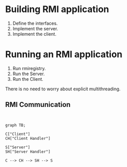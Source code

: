 # Building RMI application
1. Define the interfaces.
2. Implement the server.
3. Implement the client.


# Running an RMI application
1. Run rmiregistry.
2. Run the Server.
3. Run the Client.

There is no need to worry about explicit multithreading.


## RMI Communication
```plantuml


```
```mermaid
graph TB;

C["Client"]
CH["Client Handler"]

S["Server"]
SH["Server Handler"]

C --> CH --> SH --> S

```
